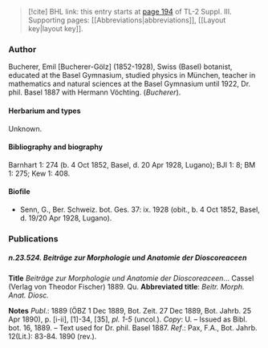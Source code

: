 > [!cite] BHL link: this entry starts at [page 194](https://www.biodiversitylibrary.org/item/103861#page/204/mode/1up) of TL-2 Suppl. III.
> Supporting pages: [[Abbreviations|abbreviations]], [[Layout key|layout key]].

### Author

Bucherer, Emil \[Bucherer-Gölz\] (1852-1928), Swiss (Basel) botanist, educated at the Basel Gymnasium, studied physics in München, teacher in mathematics and natural sciences at the Basel Gymnasium until 1922, Dr. phil. Basel 1887 with Hermann Vöchting. (*Bucherer*).

#### Herbarium and types

Unknown.

#### Bibliography and biography

Barnhart 1: 274 (b. 4 Oct 1852, Basel, d. 20 Apr 1928, Lugano); BJI 1: 8; BM 1: 275; Kew 1: 408.

#### Biofile

- Senn, G., Ber. Schweiz. bot. Ges. 37: ix. 1928 (obit., b. 4 Oct 1852, Basel, d. 19/20 Apr 1928, Lugano).

### Publications

##### n.23.524. Beiträge zur Morphologie und Anatomie der Dioscoreaceen

**Title**
*Beiträge zur Morphologie und Anatomie der Dioscoreaceen*... Cassel (Verlag von Theodor Fischer) 1889. Qu.
**Abbreviated title**: *Beitr. Morph. Anat. Diosc.*

**Notes**
*Publ*.: 1889 (ÖBZ 1 Dec 1889, Bot. Zeit. 27 Dec 1889, Bot. Jahrb. 25 Apr 1890), p. \[i-ii\], \[1\]-34, \[35\], *pl. 1-5* (uncol.). *Copy*: U. – Issued as Bibl. bot. 16, 1889. – Text used for Dr. phil. Basel 1887.
*Ref*.: Pax, F.A., Bot. Jahrb. 12(Lit.): 83-84. 1890 (rev.).

